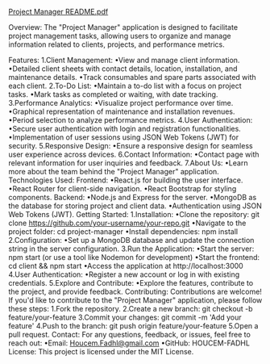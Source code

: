 [Project Manager README.pdf](https://github.com/HOUCEM-FADHL/Project-Manager/files/14455395/Project.Manager.README.pdf)

Overview:
The "Project Manager" application is designed to facilitate project management tasks, allowing users to organize and manage information related to clients, projects, and performance metrics.

Features:
1.Client Management:
 •View and manage client information.
 •Detailed client sheets with contact details, location, installation, and maintenance details.
 •Track consumables and spare parts associated with each client.
2.To-Do List:
 •Maintain a to-do list with a focus on project tasks.
 •Mark tasks as completed or waiting, with date tracking.
3.Performance Analytics:
 •Visualize project performance over time.
 •Graphical representation of maintenance and installation revenues.
 •Period selection to analyze performance metrics.
4.User Authentication:
 •Secure user authentication with login and registration functionalities.
 •Implementation of user sessions using JSON Web Tokens (JWT) for security.
5.Responsive Design:
 •Ensure a responsive design for seamless user experience across devices.
6.Contact Information:
 •Contact page with relevant information for user inquiries and feedback.
7.About Us:
 •Learn more about the team behind the "Project Manager" application.
Technologies Used:
 Frontend:
 •React.js for building the user interface.
 •React Router for client-side navigation.
 •React Bootstrap for styling components.
 Backend:
 •Node.js and Express for the server.
 •MongoDB as the database for storing project and client data.
 •Authentication using JSON Web Tokens (JWT).
Getting Started:
1.Installation:
 •Clone the repository: git clone https://github.com/your-username/your-repo.git
 •Navigate to the project folder: cd project-manager
 •Install dependencies: npm install
2.Configuration:
 •Set up a MongoDB database and update the connection string in the server configuration.
3.Run the Application:
 •Start the server: npm start (or use a tool like Nodemon for development)
 •Start the frontend: cd client && npm start
 •Access the application at http://localhost:3000
4.User Authentication:
 •Register a new account or log in with existing credentials.
5.Explore and Contribute:
 •Explore the features, contribute to the project, and provide feedback.
Contributing: Contributions are welcome! If you'd like to contribute to the "Project Manager" application, please follow these steps:
1.Fork the repository.
2.Create a new branch: git checkout -b feature/your-feature
3.Commit your changes: git commit -m 'Add your feature'
4.Push to the branch: git push origin feature/your-feature
5.Open a pull request.
Contact: For any questions, feedback, or issues, feel free to reach out:
 •Email: Houcem.Fadhl@gmail.com
 •GitHub: HOUCEM-FADHL
License: This project is licensed under the MIT License.
